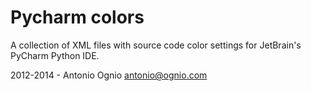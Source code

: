 Pycharm colors
==============

A collection of XML files with source code color settings for JetBrain's PyCharm Python IDE.

2012-2014 - Antonio Ognio <antonio@ognio.com>
